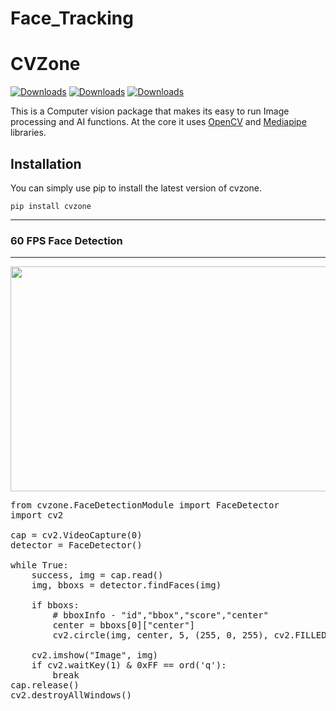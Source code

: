# Face_Tracking
# CVZone

[![Downloads](https://pepy.tech/badge/cvzone)](https://pepy.tech/project/cvzone)
[![Downloads](https://pepy.tech/badge/cvzone/month)](https://pepy.tech/project/cvzone)
[![Downloads](https://pepy.tech/badge/cvzone/week)](https://pepy.tech/project/cvzone)



This is a Computer vision package that makes its easy to run Image processing and AI functions. At the core it uses [OpenCV](https://github.com/opencv/opencv) and [Mediapipe](https://github.com/google/mediapipe) libraries. 

## Installation
You can  simply use pip to install the latest version of cvzone.

`pip install cvzone`

<hr>

### 60 FPS Face Detection

<hr>

<p align="center">
  <img width="640" height="360" src="https://www.computervision.zone/wp-content/uploads/2021/05/Face-Detection-2.jpg">
</p>

<pre>
from cvzone.FaceDetectionModule import FaceDetector
import cv2

cap = cv2.VideoCapture(0)
detector = FaceDetector()

while True:
    success, img = cap.read()
    img, bboxs = detector.findFaces(img)

    if bboxs:
        # bboxInfo - "id","bbox","score","center"
        center = bboxs[0]["center"]
        cv2.circle(img, center, 5, (255, 0, 255), cv2.FILLED)

    cv2.imshow("Image", img)
    if cv2.waitKey(1) & 0xFF == ord('q'):
        break
cap.release()
cv2.destroyAllWindows()
